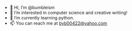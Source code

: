 - 👋 Hi, I’m @bumbleism
- 👀 I’m interested in computer science and creative writing!
- 🌱 I’m currently learning python.
- 📫 You can reach me at byb00422@yahoo.com

<!---
bumbleism/bumbleism is a ✨ special ✨ repository because its `README.md` (this file) appears on your GitHub profile.
You can click the Preview link to take a look at your changes.
--->
